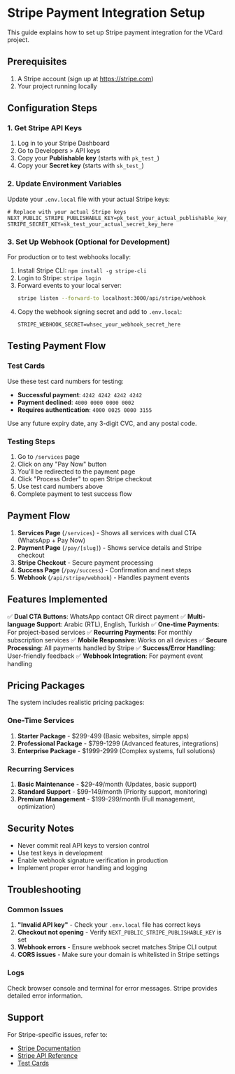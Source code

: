 # Stripe Payment Integration Setup

This guide explains how to set up Stripe payment integration for the VCard project.

## Prerequisites

1. A Stripe account (sign up at https://stripe.com)
2. Your project running locally

## Configuration Steps

### 1. Get Stripe API Keys

1. Log in to your Stripe Dashboard
2. Go to Developers > API keys
3. Copy your **Publishable key** (starts with `pk_test_`)
4. Copy your **Secret key** (starts with `sk_test_`)

### 2. Update Environment Variables

Update your `.env.local` file with your actual Stripe keys:

```env
# Replace with your actual Stripe keys
NEXT_PUBLIC_STRIPE_PUBLISHABLE_KEY=pk_test_your_actual_publishable_key_here
STRIPE_SECRET_KEY=sk_test_your_actual_secret_key_here
```

### 3. Set Up Webhook (Optional for Development)

For production or to test webhooks locally:

1. Install Stripe CLI: `npm install -g stripe-cli`
2. Login to Stripe: `stripe login`
3. Forward events to your local server:
   ```bash
   stripe listen --forward-to localhost:3000/api/stripe/webhook
   ```
4. Copy the webhook signing secret and add to `.env.local`:
   ```env
   STRIPE_WEBHOOK_SECRET=whsec_your_webhook_secret_here
   ```

## Testing Payment Flow

### Test Cards

Use these test card numbers for testing:

- **Successful payment**: `4242 4242 4242 4242`
- **Payment declined**: `4000 0000 0000 0002`
- **Requires authentication**: `4000 0025 0000 3155`

Use any future expiry date, any 3-digit CVC, and any postal code.

### Testing Steps

1. Go to `/services` page
2. Click on any "Pay Now" button
3. You'll be redirected to the payment page
4. Click "Process Order" to open Stripe checkout
5. Use test card numbers above
6. Complete payment to test success flow

## Payment Flow

1. **Services Page** (`/services`) - Shows all services with dual CTA (WhatsApp + Pay Now)
2. **Payment Page** (`/pay/[slug]`) - Shows service details and Stripe checkout
3. **Stripe Checkout** - Secure payment processing
4. **Success Page** (`/pay/success`) - Confirmation and next steps
5. **Webhook** (`/api/stripe/webhook`) - Handles payment events

## Features Implemented

✅ **Dual CTA Buttons**: WhatsApp contact OR direct payment
✅ **Multi-language Support**: Arabic (RTL), English, Turkish
✅ **One-time Payments**: For project-based services
✅ **Recurring Payments**: For monthly subscription services
✅ **Mobile Responsive**: Works on all devices
✅ **Secure Processing**: All payments handled by Stripe
✅ **Success/Error Handling**: User-friendly feedback
✅ **Webhook Integration**: For payment event handling

## Pricing Packages

The system includes realistic pricing packages:

### One-Time Services
1. **Starter Package** - $299-499 (Basic websites, simple apps)
2. **Professional Package** - $799-1299 (Advanced features, integrations)
3. **Enterprise Package** - $1999-2999 (Complex systems, full solutions)

### Recurring Services  
1. **Basic Maintenance** - $29-49/month (Updates, basic support)
2. **Standard Support** - $99-149/month (Priority support, monitoring)
3. **Premium Management** - $199-299/month (Full management, optimization)

## Security Notes

- Never commit real API keys to version control
- Use test keys in development
- Enable webhook signature verification in production
- Implement proper error handling and logging

## Troubleshooting

### Common Issues

1. **"Invalid API key"** - Check your `.env.local` file has correct keys
2. **Checkout not opening** - Verify `NEXT_PUBLIC_STRIPE_PUBLISHABLE_KEY` is set
3. **Webhook errors** - Ensure webhook secret matches Stripe CLI output
4. **CORS issues** - Make sure your domain is whitelisted in Stripe settings

### Logs

Check browser console and terminal for error messages. Stripe provides detailed error information.

## Support

For Stripe-specific issues, refer to:
- [Stripe Documentation](https://stripe.com/docs)
- [Stripe API Reference](https://stripe.com/docs/api)
- [Test Cards](https://stripe.com/docs/testing#cards)
